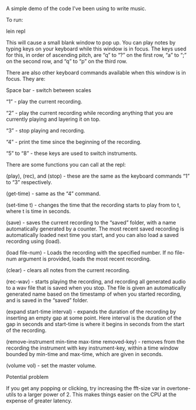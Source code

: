 A simple demo of the code I’ve been using to write music.

To run:

lein repl

This will cause a small blank window to pop up. You can play notes by typing keys on your keyboard while this window is in focus. The keys used for this, in order of ascending pitch, are “q” to “?” on the first row, “a” to “;” on the second row, and  “q” to “p” on the third row.

There are also other keyboard commands available when this window is in focus. They are:

Space bar - switch between scales

“1” - play the current recording.

“2” - play the current recording while recording anything that you are currently playing and layering it on top.

“3” - stop playing and recording.

“4” - print the time since the beginning of the recording.

“5” to “8” - these keys are used to switch instruments.

There are some functions you can call at the repl:

(play), (rec), and (stop) - these are the same as the keyboard commands “1” to “3” respectively.

(get-time) - same as the “4” command.

(set-time t) - changes the time that the recording starts to play from to t, where t is time in seconds.

(save) - saves the current recording to the “saved” folder, with a name automatically generated by a counter. The most recent saved recording is automatically loaded next time you start, and you can also load a saved recording using (load).

(load file-num) - Loads the recording with the specified number. If no file-num argument is provided, loads the most recent recording.

(clear) - clears all notes from the current recording.

(rec-wav) - starts playing the recording, and recording all generated audio to a wav file that is saved when you stop. The file is given an automatically generated name based on the timestamp of when you started recording, and is saved in the “saved” folder.

(expand start-time interval) - expands the duration of the recording by inserting an empty gap at some point. Here interval is the duration of the gap in seconds and start-time is where it begins in seconds from the start of the recording.

(remove-instrument min-time max-time removed-key) - removes from the recording the instrument with key instrument-key, within a time window bounded by min-time and max-time, which are given in seconds.

(volume vol) - set the master volume.

Potential problem

If you get any popping or clicking, try increasing the fft-size var in overtone-utils to a larger power of 2. This makes things easier on the CPU at the expense of greater latency.
